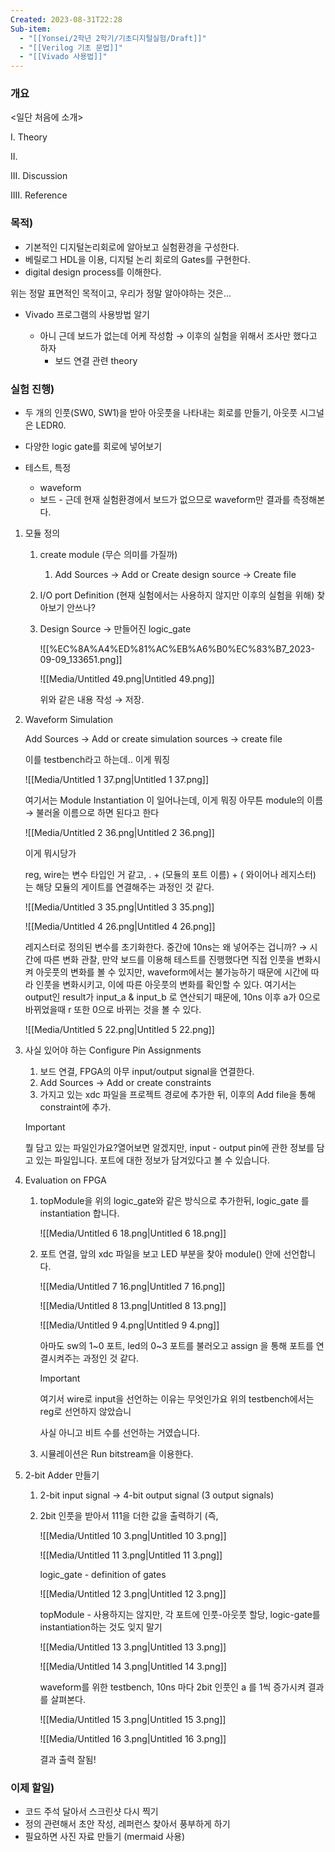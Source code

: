 ```yaml
---
Created: 2023-08-31T22:28
Sub-item:
  - "[[Yonsei/2학년 2학기/기초디지털실험/Draft]]"
  - "[[Verilog 기초 문법]]"
  - "[[Vivado 사용법]]"
---
```

### 개요

<일단 처음에 소개>

I. Theory

II.

III. Discussion

IIII. Reference

  

### 목적)

- 기본적인 디지털논리회로에 알아보고 실험환경을 구성한다.
- 베릴로그 HDL을 이용, 디지털 논리 회로의 Gates를 구현한다.
- digital design process를 이해한다.

위는 정말 표면적인 목적이고, 우리가 정말 알아야하는 것은…

- Vivado 프로그램의 사용방법 알기
    
    - 아니 근데 보드가 없는데 어케 작성함 → 이후의 실험을 위해서 조사만 했다고 하자
        - 보드 연결 관련 theory
    
      
    

### 실험 진행)

- 두 개의 인풋(SW0, SW1)을 받아 아웃풋을 나타내는 회로를 만들기, 아웃풋 시그널은 LEDR0.
- 다양한 logic gate를 회로에 넣어보기
- 테스트, 특정
    
    - waveform
    - 보드 - 근데 현재 실험환경에서 보드가 없으므로 waveform만 결과를 측정해본다.
    
      
    

1. 모듈 정의
    1. create module (무슨 의미를 가질까)
        1. Add Sources → Add or Create design source → Create file
    2. I/O port Definition (현재 실험에서는 사용하지 않지만 이후의 실험을 위해) 찾아보기 안쓰나?
    3. Design Source → 만들어진 logic_gate
        
        ![[%EC%8A%A4%ED%81%AC%EB%A6%B0%EC%83%B7_2023-09-09_133651.png]]
        
        ![[Media/Untitled 49.png|Untitled 49.png]]
        
        위와 같은 내용 작성 → 저장.
        
2. Waveform Simulation
    
    Add Sources → Add or create simulation sources → create file
    
    이를 testbench라고 하는데.. 이게 뭐징
    
    ![[Media/Untitled 1 37.png|Untitled 1 37.png]]
    
    여기서는 Module Instantiation 이 일어나는데, 이게 뭐징 아무튼 module의 이름 → 불러올 이름으로 하면 된다고 한다
    
    ![[Media/Untitled 2 36.png|Untitled 2 36.png]]
    
    이게 뭐시당가
    
    reg, wire는 변수 타입인 거 같고, . + (모듈의 포트 이름) + ( 와이어나 레지스터) 는 해당 모듈의 게이트를 연결해주는 과정인 것 같다.
    
    ![[Media/Untitled 3 35.png|Untitled 3 35.png]]
    
    ![[Media/Untitled 4 26.png|Untitled 4 26.png]]
    
    레지스터로 정의된 변수를 초기화한다. 중간에 10ns는 왜 넣어주는 겁니까? → 시간에 따른 변화 관찰, 만약 보드를 이용해 테스트를 진행했다면 직접 인풋을 변화시켜 아웃풋의 변화를 볼 수 있지만, waveform에서는 불가능하기 때문에 시간에 따라 인풋을 변화시키고, 이에 따른 아웃풋의 변화를 확인할 수 있다. 여기서는 output인 result가 input_a & input_b 로 연산되기 때문에, 10ns 이후 a가 0으로 바뀌었을때 r 또한 0으로 바뀌는 것을 볼 수 있다.
    
    ![[Media/Untitled 5 22.png|Untitled 5 22.png]]
    
3. 사실 있어야 하는 Configure Pin Assignments
    
    1. 보드 연결, FPGA의 아무 input/output signal을 연결한다.
    2. Add Sources → Add or create constraints
    3. 가지고 있는 xdc 파일을 프로젝트 경로에 추가한 뒤, 이후의 Add file을 통해 constraint에 추가.
    
    > [!important]  
    > 뭘 담고 있는 파일인가요?열어보면 알겠지만, input - output pin에 관한 정보를 담고 있는 파일입니다. 포트에 대한 정보가 담겨있다고 볼 수 있습니다.  
    
4. Evaluation on FPGA
    1. topModule을 위의 logic_gate와 같은 방식으로 추가한뒤, logic_gate 를 instantiation 합니다.
        
        ![[Media/Untitled 6 18.png|Untitled 6 18.png]]
        
    2. 포트 연결, 앞의 xdc 파일을 보고 LED 부분을 찾아 module() 안에 선언합니다.
        
        ![[Media/Untitled 7 16.png|Untitled 7 16.png]]
        
        ![[Media/Untitled 8 13.png|Untitled 8 13.png]]
        
        ![[Media/Untitled 9 4.png|Untitled 9 4.png]]
        
        아마도 sw의 1~0 포트, led의 0~3 포트를 불러오고 assign 을 통해 포트를 연결시켜주는 과정인 것 같다.
        
        > [!important]  
        > 여기서 wire로 input을 선언하는 이유는 무엇인가요 위의 testbench에서는 reg로 선언하지 않았습니  
        
        사실 아니고 비트 수를 선언하는 거였습니다.
        
    3. 시뮬레이션은 Run bitstream을 이용한다.
5. 2-bit Adder 만들기
    1. 2-bit input signal → 4-bit output signal (3 output signals)
    2. 2bit 인풋을 받아서 111을 더한 값을 출력하기 (즉,
        
        ![[Media/Untitled 10 3.png|Untitled 10 3.png]]
        
        ![[Media/Untitled 11 3.png|Untitled 11 3.png]]
        
        logic_gate - definition of gates
        
        ![[Media/Untitled 12 3.png|Untitled 12 3.png]]
        
        topModule - 사용하지는 않지만, 각 포트에 인풋-아웃풋 할당, logic-gate를 instantiation하는 것도 잊지 말기
        
        ![[Media/Untitled 13 3.png|Untitled 13 3.png]]
        
        ![[Media/Untitled 14 3.png|Untitled 14 3.png]]
        
        waveform를 위한 testbench, 10ns 마다 2bit 인풋인 a 를 1씩 증가시켜 결과를 살펴본다.
        
        ![[Media/Untitled 15 3.png|Untitled 15 3.png]]
        
        ![[Media/Untitled 16 3.png|Untitled 16 3.png]]
        
        결과 출력 잘됨!
        

  

### 이제 할일)

- 코드 주석 달아서 스크린샷 다시 찍기
- 정의 관련해서 초안 작성, 레퍼런스 찾아서 풍부하게 하기
- 필요하면 사진 자료 만들기 (mermaid 사용)